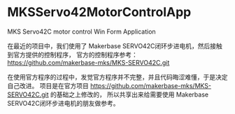 # MKSServo42MotorControlApp
MKS Servo42C motor control Win Form Application

在最近的项目中，我们使用了 Makerbase SERVO42C闭环步进电机，然后接触到官方提供的控制程序，
官方的控制程序参考：https://github.com/makerbase-mks/MKS-SERVO42C.git

在使用官方程序的过程中，发觉官方程序并不完整，并且代码晦涩难懂，于是决定自己改进。
项目是在官方项目 https://github.com/makerbase-mks/MKS-SERVO42C.git 的基础之上修改的，
所以共享出来给需要使用 Makerbase SERVO42C闭环步进电机的朋友做参考。
